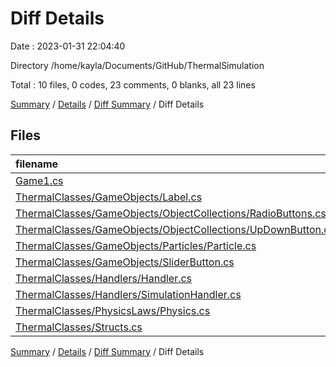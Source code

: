 # Diff Details

Date : 2023-01-31 22:04:40

Directory /home/kayla/Documents/GitHub/ThermalSimulation

Total : 10 files,  0 codes, 23 comments, 0 blanks, all 23 lines

[Summary](results.md) / [Details](details.md) / [Diff Summary](diff.md) / Diff Details

## Files
| filename | language | code | comment | blank | total |
| :--- | :--- | ---: | ---: | ---: | ---: |
| [Game1.cs](/Game1.cs) | C# | 0 | 1 | 0 | 1 |
| [ThermalClasses/GameObjects/Label.cs](/ThermalClasses/GameObjects/Label.cs) | C# | 2 | 0 | 2 | 4 |
| [ThermalClasses/GameObjects/ObjectCollections/RadioButtons.cs](/ThermalClasses/GameObjects/ObjectCollections/RadioButtons.cs) | C# | 1 | 0 | 0 | 1 |
| [ThermalClasses/GameObjects/ObjectCollections/UpDownButton.cs](/ThermalClasses/GameObjects/ObjectCollections/UpDownButton.cs) | C# | -1 | 0 | 0 | -1 |
| [ThermalClasses/GameObjects/Particles/Particle.cs](/ThermalClasses/GameObjects/Particles/Particle.cs) | C# | -4 | -1 | -1 | -6 |
| [ThermalClasses/GameObjects/SliderButton.cs](/ThermalClasses/GameObjects/SliderButton.cs) | C# | -2 | 0 | -1 | -3 |
| [ThermalClasses/Handlers/Handler.cs](/ThermalClasses/Handlers/Handler.cs) | C# | -2 | 0 | -1 | -3 |
| [ThermalClasses/Handlers/SimulationHandler.cs](/ThermalClasses/Handlers/SimulationHandler.cs) | C# | 5 | 2 | 2 | 9 |
| [ThermalClasses/PhysicsLaws/Physics.cs](/ThermalClasses/PhysicsLaws/Physics.cs) | C# | 0 | 21 | -1 | 20 |
| [ThermalClasses/Structs.cs](/ThermalClasses/Structs.cs) | C# | 1 | 0 | 0 | 1 |

[Summary](results.md) / [Details](details.md) / [Diff Summary](diff.md) / Diff Details